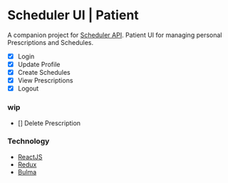 Scheduler UI | Patient
=======================

A companion project for [Scheduler API][1]. 
Patient UI for managing personal Prescriptions and Schedules.

 - [x] Login
 - [x] Update Profile
 - [x] Create Schedules
 - [x] View Prescriptions
 - [x] Logout

### wip

 - [] Delete Prescription





### Technology

 - [ReactJS][react]
 - [Redux][redux]
 - [Bulma][bulma]























[1]: https://github.com/saumya/NodeOrmApi_104

[react]: https://reactjs.org
[redux]: https://redux.js.org/
[bulma]: https://bulma.io/
